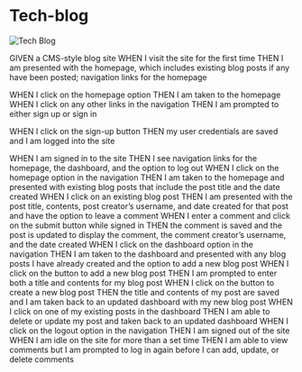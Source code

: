 # Tech-blog
![Tech Blog](https://user-images.githubusercontent.com/88398240/153058134-6c2c3bff-44a2-4b0a-bff7-550ae5ee4459.jpg)

GIVEN a CMS-style blog site
WHEN I visit the site for the first time
THEN I am presented with the homepage, 
which includes existing blog posts if any have been posted; 
navigation links for the homepage 
<!-- and the dashboard; - Done -->
<!-- and the option to log in - Done -->
WHEN I click on the homepage option
THEN I am taken to the homepage
WHEN I click on any other links in the navigation
THEN I am prompted to either sign up or sign in
<!-- WHEN I choose to sign up -->
<!-- THEN I am prompted to create a username and password -->
WHEN I click on the sign-up button
THEN my user credentials are saved and I am logged into the site
<!-- WHEN I revisit the site at a later time and choose to sign in -->
<!-- THEN I am prompted to enter my username and password -->
WHEN I am signed in to the site
THEN I see navigation links for the homepage, the dashboard, and the option to log out
WHEN I click on the homepage option in the navigation
THEN I am taken to the homepage and presented with existing blog posts that include the post title and the date created
WHEN I click on an existing blog post
THEN I am presented with the post title, contents, post creator’s username, and date created for that post and have the option to leave a comment
WHEN I enter a comment and click on the submit button while signed in
THEN the comment is saved and the post is updated to display the comment, the comment creator’s username, and the date created
WHEN I click on the dashboard option in the navigation
THEN I am taken to the dashboard and presented with any blog posts I have already created and the option to add a new blog post
WHEN I click on the button to add a new blog post
THEN I am prompted to enter both a title and contents for my blog post
WHEN I click on the button to create a new blog post
THEN the title and contents of my post are saved and I am taken back to an updated dashboard with my new blog post
WHEN I click on one of my existing posts in the dashboard
THEN I am able to delete or update my post and taken back to an updated dashboard
WHEN I click on the logout option in the navigation
THEN I am signed out of the site
WHEN I am idle on the site for more than a set time
THEN I am able to view comments but I am prompted to log in again before I can add, update, or delete comments
